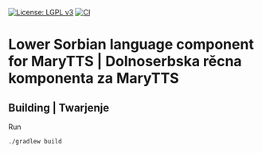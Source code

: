 [![License: LGPL v3](https://img.shields.io/badge/License-LGPL%20v3-blue.svg)](https://www.gnu.org/licenses/lgpl-3.0)
[![CI](https://github.com/marytts/marytts-lang-dsb/actions/workflows/main.yml/badge.svg)](https://github.com/marytts/marytts-lang-dsb/actions/workflows/main.yml)

Lower Sorbian language component for MaryTTS | Dolnoserbska rěcna komponenta za MaryTTS
=======================================================================================

Building | Twarjenje
--------------------

Run

    ./gradlew build
